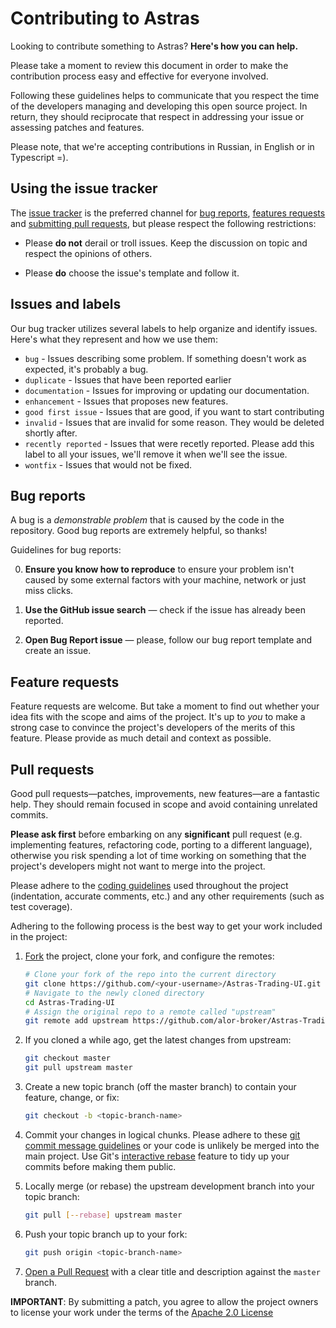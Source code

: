 # Contributing to Astras

Looking to contribute something to Astras? **Here's how you can help.**

Please take a moment to review this document in order to make the contribution
process easy and effective for everyone involved.

Following these guidelines helps to communicate that you respect the time of
the developers managing and developing this open source project. In return,
they should reciprocate that respect in addressing your issue or assessing
patches and features.

Please note, that we're accepting contributions in Russian, in English or in Typescript =).


## Using the issue tracker

The [issue tracker](https://github.com/alor-broker/Astras-Trading-UI/issues) is
the preferred channel for [bug reports](#bug-reports), [features requests](#feature-requests)
and [submitting pull requests](#pull-requests), but please respect the following
restrictions:

* Please **do not** derail or troll issues. Keep the discussion on topic and
  respect the opinions of others.

* Please **do** choose the issue's template and follow it.


## Issues and labels

Our bug tracker utilizes several labels to help organize and identify issues. Here's what they represent and how we use them:

- `bug` - Issues describing some problem. If something doesn't work as expected, it's probably a bug.
- `duplicate` - Issues that have been reported earlier
- `documentation` - Issues for improving or updating our documentation.
- `enhancement` - Issues that proposes new features.
- `good first issue` - Issues that are good, if you want to start contributing
- `invalid` - Issues that are invalid for some reason. They would be deleted shortly after.
- `recently reported` - Issues that were recetly reported. Please add this label to all your issues, we'll remove it when we'll see the issue.
- `wontfix` - Issues that would not be fixed.

## Bug reports

A bug is a _demonstrable problem_ that is caused by the code in the repository.
Good bug reports are extremely helpful, so thanks!

Guidelines for bug reports:

0. **Ensure you know how to reproduce** to ensure your
   problem isn't caused by some external factors with your machine, network or just miss clicks.

1. **Use the GitHub issue search** &mdash; check if the issue has already been
   reported.

2. **Open Bug Report issue** &mdash; please, follow our bug report template and create an issue.


## Feature requests

Feature requests are welcome. But take a moment to find out whether your idea
fits with the scope and aims of the project. It's up to *you* to make a strong
case to convince the project's developers of the merits of this feature. Please
provide as much detail and context as possible.


## Pull requests

Good pull requests—patches, improvements, new features—are a fantastic
help. They should remain focused in scope and avoid containing unrelated
commits.

**Please ask first** before embarking on any **significant** pull request (e.g.
implementing features, refactoring code, porting to a different language),
otherwise you risk spending a lot of time working on something that the
project's developers might not want to merge into the project.

Please adhere to the [coding guidelines](#code-guidelines) used throughout the
project (indentation, accurate comments, etc.) and any other requirements
(such as test coverage).


Adhering to the following process is the best way to get your work
included in the project:

1. [Fork](https://help.github.com/articles/fork-a-repo/) the project, clone your fork,
   and configure the remotes:

   ```bash
   # Clone your fork of the repo into the current directory
   git clone https://github.com/<your-username>/Astras-Trading-UI.git
   # Navigate to the newly cloned directory
   cd Astras-Trading-UI
   # Assign the original repo to a remote called "upstream"
   git remote add upstream https://github.com/alor-broker/Astras-Trading-UI.git
   ```

2. If you cloned a while ago, get the latest changes from upstream:

   ```bash
   git checkout master
   git pull upstream master
   ```

3. Create a new topic branch (off the master branch) to
   contain your feature, change, or fix:

   ```bash
   git checkout -b <topic-branch-name>
   ```

4. Commit your changes in logical chunks. Please adhere to these [git commit
   message guidelines](https://tbaggery.com/2008/04/19/a-note-about-git-commit-messages.html)
   or your code is unlikely be merged into the main project. Use Git's
   [interactive rebase](https://help.github.com/articles/about-git-rebase/)
   feature to tidy up your commits before making them public.

5. Locally merge (or rebase) the upstream development branch into your topic branch:

   ```bash
   git pull [--rebase] upstream master
   ```

6. Push your topic branch up to your fork:

   ```bash
   git push origin <topic-branch-name>
   ```

7. [Open a Pull Request](https://help.github.com/articles/about-pull-requests/)
    with a clear title and description against the `master` branch.

**IMPORTANT**: By submitting a patch, you agree to allow the project owners to
license your work under the terms of the [Apache 2.0 License](../LICENSE)
